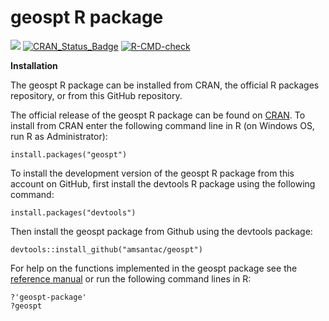 geospt R package
======

<!-- badges: start -->
[![](https://cranlogs.r-pkg.org/badges/geospt)](https://cran.rstudio.com/web/packages/geospt/index.html)
[![CRAN_Status_Badge](https://www.r-pkg.org/badges/version/geospt)](https://cran.r-project.org/package=geospt)
[![R-CMD-check](https://github.com/amsantac/geospt/actions/workflows/R-CMD-check.yaml/badge.svg)](https://github.com/amsantac/geospt/actions/workflows/R-CMD-check.yaml)
<!-- badges: end -->


**Installation**

The geospt R package can be installed from CRAN, the official R packages repository, or from this GitHub repository.

The official release of the geospt R package can be found on [CRAN](http://cran.r-project.org/package=geospt). To install from CRAN enter the following command line in R (on Windows OS, run R as Administrator): 

```{r}
install.packages("geospt")
```

To install the development version of the geospt R package from this account on GitHub, first install the devtools R package using the following command:

```{r}
install.packages("devtools")
```

Then install the geospt package from Github using the devtools package:

```{r}
devtools::install_github("amsantac/geospt")
```

For help on the functions implemented in the geospt package see the [reference manual](/geospt.pdf) or run the following command lines in R:

```{r}
?'geospt-package'
?geospt
```
